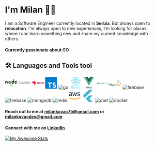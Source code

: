 
# **I'm Milan 🐱‍👤**

I am a Software Engineer currently located in **Serbia**. But always open to **relocation**. I'm always open to new experiences, I'm looking for places where I can learn something new and share my current knowledge with others.

#### Currently passionate  about **GO**

## 🛠 Languages and Tools tool ##
<p>
<img src="https://raw.githubusercontent.com/devicons/devicon/master/icons/nodejs/nodejs-original-wordmark.svg" alt="nodejs" width="40" height="40"/>
<img src="https://raw.githubusercontent.com/devicons/devicon/master/icons/express/express-original-wordmark.svg" alt="express" width="40" height="40"/>
<img src="https://raw.githubusercontent.com/devicons/devicon/master/icons/nestjs/nestjs-original-wordmark.svg" alt="nestjs" width="40" height="40"/> 
<img src="https://raw.githubusercontent.com/devicons/devicon/master/icons/typescript/typescript-original.svg" alt="typescript" width="40" height="40"/> 
<img src="https://www.vectorlogo.zone/logos/golang/golang-ar21.svg" alt="go" width="80" height="40"/> 

<img src="https://raw.githubusercontent.com/devicons/devicon/master/icons/react/react-original-wordmark.svg" alt="react" width="40" height="40"/> 
<img src="https://raw.githubusercontent.com/devicons/devicon/master/icons/vuejs/vuejs-original-wordmark.svg" alt="vuejs" width="40" height="40"/> 
<img src="https://raw.githubusercontent.com/devicons/devicon/master/icons/nuxtjs/nuxtjs-original-wordmark.svg" alt="vue" width="40" height="40"/>

<img src="https://raw.githubusercontent.com/devicons/devicon/master/icons/mysql/mysql-original-wordmark.svg" alt="mysql" width="40" height="40"/> 
<img src="https://www.vectorlogo.zone/logos/firebase/firebase-icon.svg" alt="firebase" width="40" height="40"/>
 <img src="https://www.vectorlogo.zone/logos/postgresql/postgresql-icon.svg" alt="firebase" width="40" height="40"/>
<img src="https://www.vectorlogo.zone/logos/mongodb/mongodb-ar21.svg" alt="mongodb" width="80" height="40"/>
<img src="https://www.vectorlogo.zone/logos/redis/redis-ar21.svg" alt="redis" width="80" height="40"/>

<img src="https://raw.githubusercontent.com/devicons/devicon/master/icons/amazonwebservices/amazonwebservices-original-wordmark.svg" alt="aws" width="40" height="40"/> 

<img src="https://raw.githubusercontent.com/devicons/devicon/master/icons/flutter/flutter-plain.svg" alt="flutter" width="40" height="40"/> 
<img src="https://www.vectorlogo.zone/logos/dartlang/dartlang-ar21.svg" alt="dart" width="80" height="40"/>

<img src="https://www.vectorlogo.zone/logos/docker/docker-icon.svg" alt="docker" width="80" height="40"/>
</p>

#### Reach out to me at  **milankovac75@gmail.com** or **milankovacdev@gmail.com**

#### Connect with me on [**LinkedIn**](https://www.linkedin.com/in/kovac-milan/)


[![My Awesome Stats](https://awesome-github-stats.azurewebsites.net/user-stats/milan-kovac?cardType=octocat&theme=vue&preferLogin=true)](https://git.io/awesome-stats-card)
